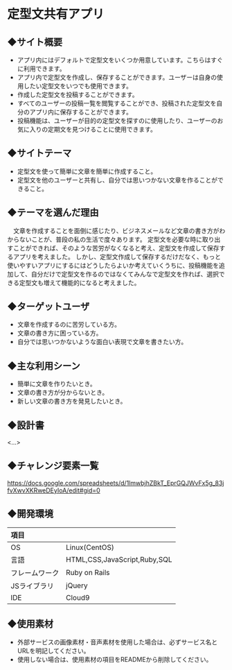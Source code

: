 # **定型文共有アプリ**

## ◆サイト概要
* アプリ内にはデフォルトで定型文をいくつか用意しています。こちらはすぐに利用できます。
* アプリ内で定型文を作成し、保存することができます。ユーザーは自身の使用したい定型文をいつでも使用できます。
* 作成した定型文を投稿することができます。
* すべてのユーザーの投稿一覧を閲覧することができ、投稿された定型文を自分のアプリ内に保存することができます。
* 投稿機能は、ユーザーが目的の定型文を探すのに使用したり、ユーザーのお気に入りの定期文を見つけることに使用できます。

## ◆サイトテーマ
* 定型文を使って簡単に文章を簡単に作成すること。
* 定型文を他のユーザーと共有し、自分では思いつかない文章を作ることができること。 

## ◆テーマを選んだ理由
　文章を作成することを面倒に感じたり、ビジネスメールなど文章の書き方がわからないことが、普段の私の生活で度々あります。
定型文を必要な時に取り出すことができれば、そのような苦労がなくなると考え、定型文を作成して保存するアプリを考えました。
しかし、定型文作成して保存するだけだなく、もっと使いやすいアプリにするにはどうしたらよいか考えていくうちに、投稿機能を追加して、自分だけで定型文を作るのではなくてみんなで定型文を作れば、選択できる定型文も増えて機能的になると考えました。

## ◆ターゲットユーザ
* 文章を作成するのに苦労している方。
* 文章の書き方に困っている方。
* 自分では思いつかないような面白い表現で文章を書きたい方。

## ◆主な利用シーン
* 簡単に文章を作りたいとき。
* 文章の書き方が分からないとき。
* 新しい文章の書き方を発見したいとき。

## ◆設計書
<...>

## ◆チャレンジ要素一覧
<https://docs.google.com/spreadsheets/d/1lmwbjhZBkT_EprGQJWvFx5g_83jfvXwvXKRweDEyIoA/edit#gid=0>

## ◆開発環境
|項目| |
|:----|:----|
|OS|Linux(CentOS)|
|言語|HTML,CSS,JavaScript,Ruby,SQL|
|フレームワーク|Ruby on Rails|
|JSライブラリ|jQuery|
|IDE|Cloud9|

## ◆使用素材
- 外部サービスの画像素材・音声素材を使用した場合は、必ずサービス名とURLを明記してください。
- 使用しない場合は、使用素材の項目をREADMEから削除してください。
